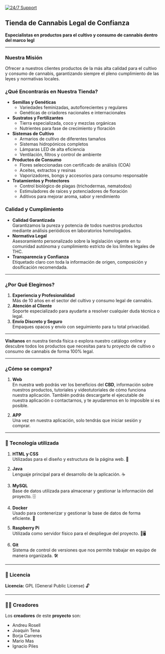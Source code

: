 [![24/7 Support](https://img.shields.io/badge/24%2F7%20Support-✔️-34495E)](#)  

## Tienda de Cannabis Legal de Confianza

**Especialistas en productos para el cultivo y consumo de cannabis dentro del marco legl**

---

### Nuestra Misión
Ofrecer a nuestros clientes productos de la más alta calidad para el cultivo y consumo de cannabis, garantizando siempre el pleno cumplimiento de las leyes y normativas locales.

### ¿Qué Encontrarás en Nuestra Tienda?
- **Semillas y Genéticas**  
  - Variedades feminizadas, autoflorecientes y regulares  
  - Genéticas de criadores nacionales e internacionales  
- **Sustratos y Fertilizantes**  
  - Tierra especializada, coco y mezclas orgánicas  
  - Nutrientes para fase de crecimiento y floración  
- **Sistemas de Cultivo**  
  - Armarios de cultivo de diferentes tamaños  
  - Sistemas hidropónicos completos  
  - Lámparas LED de alta eficiencia  
  - Ventilación, filtros y control de ambiente  
- **Productos de Consumo**  
  - Flores seleccionadas con certificado de análisis (COA)  
  - Aceites, extractos y resinas  
  - Vaporizadores, bongs y accesorios para consumo responsable  
- **Tratamientos y Protectores**  
  - Control biológico de plagas (trichodermas, nematodos)  
  - Estimuladores de raíces y potenciadores de floración  
  - Aditivos para mejorar aroma, sabor y rendimiento  

### Calidad y Cumplimiento
- **Calidad Garantizada**  
  Garantizamos la pureza y potencia de todos nuestros productos mediante análisis periódicos en laboratorios homologados.
- **Normativa Legal**  
  Asesoramiento personalizado sobre la legislación vigente en tu comunidad autónoma y cumplimiento estricto de los límites legales de THC.
- **Transparencia y Confianza**  
  Etiquetado claro con toda la información de origen, composición y dosificación recomendada.

---

### ¿Por Qué Elegirnos?
1. **Experiencia y Profesionalidad**  
   Más de 10 años en el sector del cultivo y consumo legal de cannabis.
2. **Atención al Cliente**  
   Soporte especializado para ayudarte a resolver cualquier duda técnica o legal.
3. **Envío Discreto y Seguro**  
   Empaques opacos y envío con seguimiento para tu total privacidad.

---

**Visítanos** en nuestra tienda física o explora nuestro catálogo online y descubre todos los productos que necesitas para tu proyecto de cultivo o consumo de cannabis de forma 100% legal.

---

### ¿Cómo se compra?

1. **Web**  
    En nuestra web podrás ver los beneficios del **CBD**, información sobre nuestros productos, tutoriales y videotutoriales de cómo funciona nuestra aplicación. También podrás descargarte el ejecutable de nuestra aplicación o contactarnos, y te ayudaremos en lo imposible si es posible.

2. **APP**  
    Una vez en nuestra aplicación, solo tendrás que iniciar sesión y comprar.

---
### 🚀 Tecnología utilizada

1. **HTML y CSS**  
   Utilizadas para el diseño y estructura de la página web. 🎨

2. **Java**  
   Lenguaje principal para el desarrollo de la aplicación. ☕

3. **MySQL**  
   Base de datos utilizada para almacenar y gestionar la información del proyecto. 🗄️

4. **Docker**  
   Usado para contenerizar y gestionar la base de datos de forma eficiente. 🐳

5. **Raspberry Pi**  
   Utilizada como servidor físico para el despliegue del proyecto. 🍓🖥️

6. **Git**  
   Sistema de control de versiones que nos permite trabajar en equipo de manera organizada. 🛠️

---

### 📄 Licencia

**Licencia:** GPL (General Public License) 🔓

---

### 👨‍💻 Creadores

Los **creadores** de este **proyecto** son:

- Andreu Rosell  
- Joaquín Tena  
- Borja Carreres  
- Mario Mas  
- Ignacio Piles